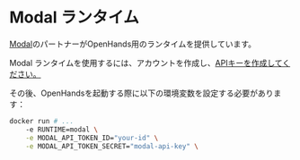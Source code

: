 # Modal ランタイム

[Modal](https://modal.com/)のパートナーがOpenHands用のランタイムを提供しています。

Modal ランタイムを使用するには、アカウントを作成し、[APIキーを作成してください。](https://modal.com/settings)

その後、OpenHandsを起動する際に以下の環境変数を設定する必要があります：
```bash
docker run # ...
    -e RUNTIME=modal \
    -e MODAL_API_TOKEN_ID="your-id" \
    -e MODAL_API_TOKEN_SECRET="modal-api-key" \
```